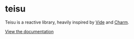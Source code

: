 # teisu

Teisu is a reactive library, heavily inspired by [Vide](https://centau.github.io/vide/)
and [Charm](https://github.com/littensy/charm).

[View the documentation](https://tracyspells.github.io/teisu/)